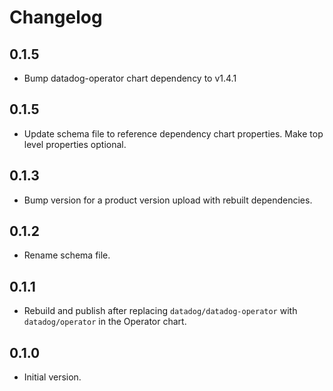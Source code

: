 # Changelog

## 0.1.5
* Bump datadog-operator chart dependency to v1.4.1

## 0.1.5
* Update schema file to reference dependency chart properties. Make top level properties optional.

## 0.1.3
* Bump version for a product version upload with rebuilt dependencies.

## 0.1.2
* Rename schema file.

## 0.1.1
* Rebuild and publish after replacing `datadog/datadog-operator` with `datadog/operator` in the Operator chart.
## 0.1.0

* Initial version.
